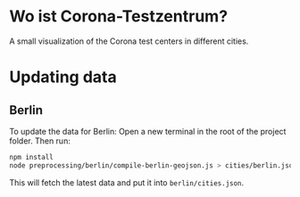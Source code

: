 # Wo ist Corona-Testzentrum?

A small visualization of the Corona test centers in different cities.


# Updating data

## Berlin
To update the data for Berlin: Open a new terminal in the root of the project folder. Then run:
```bash
npm install
node preprocessing/berlin/compile-berlin-geojson.js > cities/berlin.json
```
This will fetch the latest data and put it into `berlin/cities.json`.